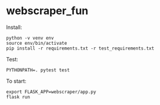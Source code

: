 # webscraper_fun

Install:
```
python -v venv env
source env/bin/activate
pip install -r requirements.txt -r test_requirements.txt
```

Test:
```
PYTHONPATH=. pytest test
```

To start:
```
export FLASK_APP=webscraper/app.py
flask run
```
